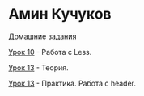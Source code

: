 # Амин Кучуков
Домашние задания


[Урок 10](YoiWar.github.io/lesson_2/ "Описание") - Работа с Less.


[Урок 13](YoiWar.github.io/lesson_2/ "Описание") - Теория.


[Урок 13](YoiWar.github.io/штукатурка/src/ "Описание") - Практика. Работа с header.
